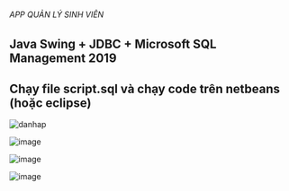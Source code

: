 ###### APP QUẢN LÝ SINH VIÊN
## Java Swing + JDBC + Microsoft SQL Management 2019
## Chạy file script.sql và chạy code trên netbeans (hoặc eclipse)

![danhap](https://user-images.githubusercontent.com/122804301/216585365-01c1cc42-a1a9-45c9-9a2d-8acaa1b433ca.png)

![image](https://user-images.githubusercontent.com/122804301/216586688-47821142-772e-4b77-b7be-b86dc62d949b.png)

![image](https://user-images.githubusercontent.com/122804301/216586703-58c61c57-d17f-4479-a23f-6840d1fe13a7.png)

![image](https://user-images.githubusercontent.com/122804301/216586714-6ed8e353-3acd-4642-8455-be2be616bcde.png)

